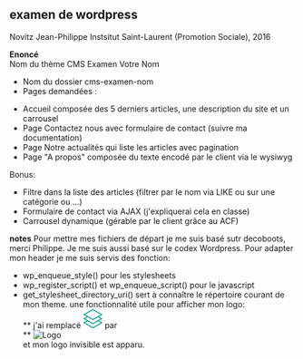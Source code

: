 **examen de wordpress**
-----------------------

Novitz Jean-Philippe
Instsitut Saint-Laurent (Promotion Sociale), 2016

**Enoncé**  
Nom du thème CMS Examen Votre Nom  
- Nom du dossier cms-examen-nom  
- Pages demandées :  
+ Accueil composée des 5 derniers articles, une description du site et un carrousel  
+ Page Contactez nous avec formulaire de contact (suivre ma documentation)  
+ Page Notre actualités qui liste les articles avec pagination  
+ Page "A propos" composée du texte encodé par le client via le wysiwyg  
  
Bonus:  
  
- Filtre dans la liste des articles (filtrer par le nom via LIKE ou sur une catégorie ou ...)   
- Formulaire de contact via AJAX (j'expliquerai cela en classe)  
- Carrousel dynamique (gérable par le client grâce au ACF)  

**notes**
Pour mettre mes fichiers de départ je me suis basé sutr decoboots, merci Philippe.
Je me suis aussi basé sur le codex Wordpress.
Pour adapter mon header je me suis servis des fonction:
* wp_enqueue_style() pour les stylesheets  
* wp_register_script() et  wp_enqueue_script() pour le javascript  
* get_stylesheet_directory_uri() sert à connaître le répertoire courant de mon theme. une fonctionnalité utile
pour afficher mon logo:  
** j'ai remplacé <img src="assets/img/logo.png" alt="Logo"> par  
** <img src="<?php echo get_stylesheet_directory_uri(); ?>/assets/img/logo.png" alt="Logo">  
et mon logo invisible est apparu.
